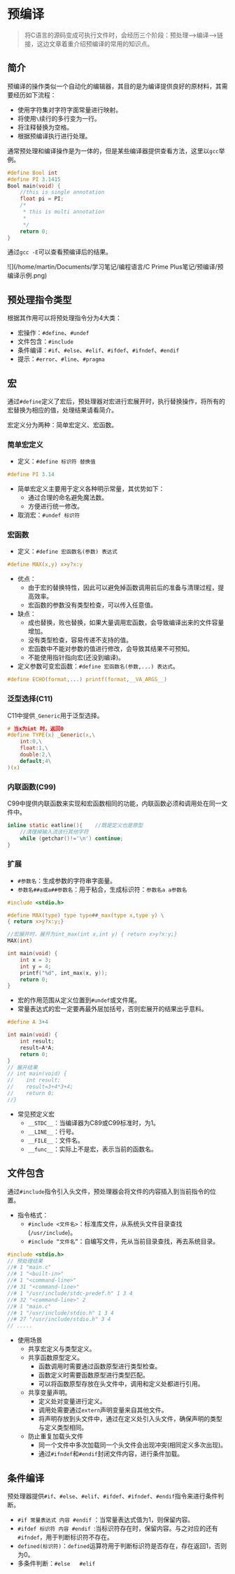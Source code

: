 # 预编译

> 将C语言的源码变成可执行文件时，会经历三个阶段：预处理——>编译——>链接，这边文章着重介绍预编译的常用的知识点。

## 简介

预编译的操作类似一个自动化的编辑器，其目的是为编译提供良好的原材料，其需要经历如下流程：

- 使用字符集对字符字面常量进行映射。
- 将使用`\`续行的多行变为一行。
- 将注释替换为空格。
- 根据预编译执行进行处理。

通常预处理和编译操作是为一体的，但是某些编译器提供查看方法，这里以`gcc`举例。

```c
#define Bool int
#define PI 3.1415
Bool main(void) {
    //this is single annotation
    float pi = PI;
    /*
     * this is multi annotation
     *
     */
    return 0;
}
```

通过`gcc -E`可以查看预编译后的结果。

![](/home/martin/Documents/学习笔记/编程语言/C Prime Plus笔记/预编译/预编译示例.png)

## 预处理指令类型

根据其作用可以将预处理指令分为4大类：

- 宏操作：`#define`、`#undef`
- 文件包含：`#include`
- 条件编译：`#if`、`#else`、`#elif`、`#ifdef`、`#ifndef`、`#endif`
- 提示：`#error`、`#line`、`#pragma`

## 宏

通过`#define`定义了宏后，预处理器对宏进行宏展开时，执行替换操作，将所有的宏替换为相应的值，处理结果请看简介。

宏定义分为两种：简单宏定义、宏函数。

### 简单宏定义

- 定义：`#define 标识符 替换值`

```c
#define PI 3.14
```

- 简单宏定义主要用于定义各种明示常量，其优势如下：
  - 通过合理的命名避免魔法数。
  - 方便进行统一修改。
- 取消宏：`#undef 标识符`

### 宏函数

- 定义：`#define 宏函数名(参数) 表达式`

```c
#define MAX(x,y) x>y?x:y
```

- 优点：
  - 由于宏的替换特性，因此可以避免掉函数调用前后的准备与清理过程，提高效率。
  - 宏函数的参数没有类型检查，可以传入任意值。
- 缺点：
  - 成也替换，败也替换，如果大量调用宏函数，会导致编译出来的文件容量增加。
  - 没有类型检查，容易传递不支持的值。
  - 宏函数中不能对参数的值进行修改，会导致其结果不可预知。
  - 不能使用指针指向宏(还没到编译)。
- 定义参数可变宏函数：`#define 宏函数名(参数,...) 表达式`。

```c
#define ECHO(format,...) printf(format,__VA_ARGS__)
```

### 泛型选择(C11)

C11中提供`_Generic`用于泛型选择。

```c
# 当x为int 时，返回0
#define TYPE(x) _Generic(x,\
	int:0,\
	float:1,\
	double:2,\
	default;4\
)(x)
```

### 内联函数(C99)

C99中提供内联函数来实现和宏函数相同的功能，内联函数必须和调用处在同一文件中。

```c
inline static eatline(){	//既是定义也是原型
    //清理掉输入流该行其他字符
    while (getchar()!='\n') continue;
}
```

### 扩展

- `#参数名`：生成参数的字符串字面量。
- `参数名##a或a##参数名`：用于粘合，生成标识符：`参数名a a参数名`

```c
#include <stdio.h>

#define MAX(type) type type##_max(type x,type y) \
{ return x>y?x:y;}

//宏展开时，展开为int_max(int x,int y) { return x>y?x:y;}
MAX(int)

int main(void) {
    int x = 3;
    int y = 4;
    printf("%d", int_max(x, y));
    return 0;
}
```

- 宏的作用范围从定义位置到`#undef`或文件尾。
- 常量表达式的宏一定要再最外层加括号，否则宏展开的结果出乎意料。

```c
#define A 3+4

int main(void) {
    int result;
    result=A*A;
    return 0;
}
// 展开结果
// int main(void) {
//    int result;
//    result=3+4*3+4;
//    return 0;
//}
```

- 常见预定义宏
  - `__STDC__`：当编译器为C89或C99标准时，为1。
  - `__LINE__`：行号。
  - `__FILE__`：文件名。
  - `__func__`：实际上不是宏，表示当前的函数名。

## 文件包含

通过`#include`指令引入头文件，预处理器会将文件的内容插入到当前指令的位置。

- 指令格式：
  - `#include <文件名>`：标准库文件，从系统头文件目录查找(`/usr/include`)。
  - `#include “文件名”`：自编写文件，先从当前目录查找，再去系统目录。

```c
#include <stdio.h>
// 预处理结果
//# 1 "main.c"
//# 1 "<built-in>"
//# 1 "<command-line>"
//# 31 "<command-line>"
//# 1 "/usr/include/stdc-predef.h" 1 3 4
//# 32 "<command-line>" 2
//# 1 "main.c"
//# 1 "/usr/include/stdio.h" 1 3 4
//# 27 "/usr/include/stdio.h" 3 4
// .....
```

- 使用场景
  - 共享宏定义与类型定义。
  - 共享函数原型定义。
    - 函数调用时需要通过函数原型进行类型检查。
    - 函数定义时需要函数原型进行类型匹配。
    - 可以将函数原型存放在头文件中，调用和定义处都进行引用。
  - 共享变量声明。
    - 定义处对变量进行定义。
    - 调用处需要通过`extern`声明变量来自其他文件。
    - 将声明存放到头文件中，通过在定义处引入头文件，确保声明的类型与定义类型相同。
  - 防止重复加载头文件
    - 同一个文件中多次加载同一个头文件会出现冲突(相同定义多次出现)。
    - 通过`#ifndef`和`#endif`封闭文件内容，进行条件加载。

## 条件编译

预处理器提供`#if`、`#else`、`#elif`、`#ifdef`、`#ifndef`、`#endif`指令来进行条件判断。

- `#if 常量表达式 内容 #endif` ：当常量表达式值为1，则保留内容。
- `#ifdef 标识符 内容 #endif `:当标识符存在时，保留内容。与之对应的还有`#ifndef`，用于判断标识符不存在。
- `defined(标识符)`：`defined`运算符用于判断标识符是否存在，存在返回1，否则为0。
- 多条件判断：`#else   #elif`


